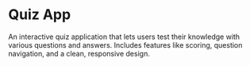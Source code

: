 # Quiz App

An interactive quiz application that lets users test their knowledge with various questions and answers. Includes features like scoring, question navigation, and a clean, responsive design.
